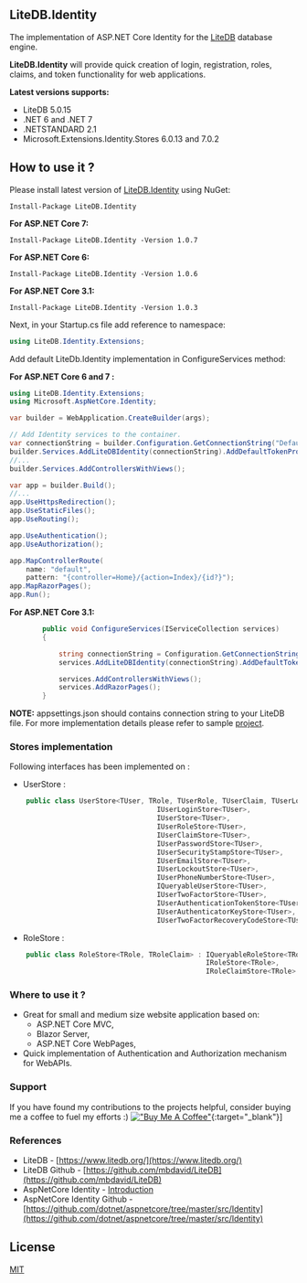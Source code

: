 ## LiteDB.Identity

The implementation of ASP.NET Core Identity for the [LiteDB](https://github.com/mbdavid/LiteDB) database engine.

__LiteDB.Identity__ will provide quick creation of login, registration, roles, claims, and token functionality for web applications.

__Latest versions supports:__ 
* LiteDB 5.0.15
* .NET 6 and .NET 7
* .NETSTANDARD 2.1
* Microsoft.Extensions.Identity.Stores 6.0.13 and 7.0.2

## How to use it ?
Please install latest version of [LiteDB.Identity](https://www.nuget.org/packages/LiteDB.Identity/) using NuGet: 
```
Install-Package LiteDB.Identity
```
__For ASP.NET Core 7:__
```
Install-Package LiteDB.Identity -Version 1.0.7
```
__For ASP.NET Core 6:__
```
Install-Package LiteDB.Identity -Version 1.0.6
```
__For ASP.NET Core 3.1:__
```
Install-Package LiteDB.Identity -Version 1.0.3
```

Next, in your Startup.cs file add reference to namespace:
	
```csharp
using LiteDB.Identity.Extensions;
```

Add default LiteDb.Identity implementation in ConfigureServices method:

__For ASP.NET Core 6 and 7 :__
```csharp
using LiteDB.Identity.Extensions;
using Microsoft.AspNetCore.Identity;

var builder = WebApplication.CreateBuilder(args);

// Add Identity services to the container.
var connectionString = builder.Configuration.GetConnectionString("DefaultConnection");
builder.Services.AddLiteDBIdentity(connectionString).AddDefaultTokenProviders().AddDefaultUI();
//...
builder.Services.AddControllersWithViews();

var app = builder.Build();
//...
app.UseHttpsRedirection();
app.UseStaticFiles();
app.UseRouting();

app.UseAuthentication();
app.UseAuthorization();

app.MapControllerRoute(
    name: "default",
    pattern: "{controller=Home}/{action=Index}/{id?}");
app.MapRazorPages();
app.Run();
```

__For ASP.NET Core 3.1:__
```csharp
        public void ConfigureServices(IServiceCollection services)
        {

            string connectionString = Configuration.GetConnectionString("IdentityLiteDB");
            services.AddLiteDBIdentity(connectionString).AddDefaultTokenProviders().AddDefaultUI();

            services.AddControllersWithViews();
            services.AddRazorPages();
        }
```

__NOTE:__ appsettings.json should contains connection string to your LiteDB file.
For more implementation details please refer to sample [project](https://github.com/quicksln/LiteDB.Identity/tree/master/sample/LiteDB.Identity.Sample).

### Stores implementation

Following interfaces has been implemented on :
- UserStore :
```csharp
    public class UserStore<TUser, TRole, TUserRole, TUserClaim, TUserLogin, TUserToken> : 
                                    IUserLoginStore<TUser>, 
                                    IUserStore<TUser>,
                                    IUserRoleStore<TUser>,
                                    IUserClaimStore<TUser>, 
                                    IUserPasswordStore<TUser>, 
                                    IUserSecurityStampStore<TUser>, 
                                    IUserEmailStore<TUser>, 
                                    IUserLockoutStore<TUser>, 
                                    IUserPhoneNumberStore<TUser>, 
                                    IQueryableUserStore<TUser>, 
                                    IUserTwoFactorStore<TUser>,
                                    IUserAuthenticationTokenStore<TUser>,
                                    IUserAuthenticatorKeyStore<TUser>,
                                    IUserTwoFactorRecoveryCodeStore<TUser>
```
- RoleStore :
```csharp
    public class RoleStore<TRole, TRoleClaim> : IQueryableRoleStore<TRole>, 
                                                IRoleStore<TRole>, 
                                                IRoleClaimStore<TRole>
```

### Where to use it ?
- Great for small and medium size website application based on:
    - ASP.NET Core MVC,
    - Blazor Server,
    - ASP.NET Core WebPages,
- Quick implementation of Authentication and Authorization mechanism for WebAPIs.

### Support

If you have found my contributions to the projects helpful, consider buying me a coffee to fuel my efforts :)
[!["Buy Me A Coffee"](https://www.buymeacoffee.com/assets/img/custom_images/orange_img.png)](https://www.buymeacoffee.com/quicksln){:target="_blank"}]

### References
- LiteDB - [https://www.litedb.org/](https://www.litedb.org/)
- LiteDB Github - [https://github.com/mbdavid/LiteDB](https://github.com/mbdavid/LiteDB)
- AspNetCore Identity - [Introduction](https://docs.microsoft.com/en-us/aspnet/core/security/authentication/identity?view=aspnetcore-3.1&tabs=visual-studio)
- AspNetCore Identity Github - [https://github.com/dotnet/aspnetcore/tree/master/src/Identity](https://github.com/dotnet/aspnetcore/tree/master/src/Identity)

## License

[MIT](http://opensource.org/licenses/MIT)


